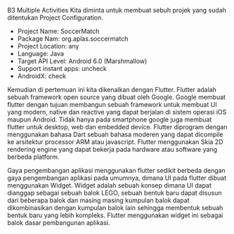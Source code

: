 B3 Multiple Activities 
Kita diminta untuk membuat sebuh projek yang sudah ditentukan 
Project Configuration.
- Project Name: SoccerMatch
- Package Nam: org.aplas.soccermatch
- Project Location: any
- Language: Java
- Target API Level: Android 6.0 (Marshmallow)
- Support instant apps: uncheck
- AndroidX: check

Kemudian di pertemuan ini kita dikenalkan dengan Flutter.
Flutter adalah sebuah framework open source yang dibuat oleh Google. Google membuat
flutter dengan tujuan membangun sebuah framework untuk membuat UI yang modern, native 
dan reactive yang dapat berjalan di sistem operasi iOS maupun Android. Tidak hanya pada 
smartphone google juga membuat flutter untuk desktop, web dan embedded device.
Flutter diprogram dengan menggunakan bahasa Dart sebuah bahasa moderen yang dapat 
dicompile ke arsitektur processor ARM atau javascript. Flutter menggunakan Skia 2D 
rendering engine yang dapat bekerja pada hardware atau software yang berbeda platform.

Gaya pengembangan aplikasi menggunakan flutter sedikit berbeda dengan gaya 
pengembangan aplikasi pada umumnya, dimana UI pada flutter dibuat menggunakan Widget. 
Widget adalah sebuah konsep dimana UI dapat dianggap sebagai sebuah balok LEGO, sebuah 
bentuk baru dapat disusun dari beberapa balok dan masing masing kumpulan balok dapat 
dikombinasikan dengan kumpulan balok lain sehingga membentuk sebuah bentuk baru yang 
lebih kompleks. Flutter menggunakan widget ini sebagai balok dasar pembangunan aplikasi.
